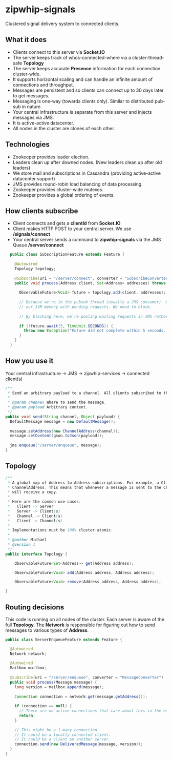 zipwhip-signals
===============

Clustered signal delivery system to connected clients. 

What it does
------

* Clients connect to this server via **Socket.IO**
* The server keeps track of whos-connected-where via a cluster-thread-safe **Topology**
* The server keeps accurate **Presence** information for each connection cluster-wide.
* It supports horizontal scaling and can handle an infinite amount of connections and throughput. 
* Messages are persistent and so clients can connect up to 30 days later to get messages.
* Messaging is one-way (towards clients only). Similar to distributed pub-sub in nature.
* Your central infrastructure is separate from this server and injects messages via JMS.
* It is active-active datacenter.
* All nodes in the cluster are clones of each other.

Technologies
-----

* Zookeeper provides leader election.
* Leaders clean up after downed nodes. (New leaders clean up after old leaders)
* We store mail and subscriptions in Cassandra (providing active-active datacenter support)
* JMS provides round-robin load balancing of data processing.
* Zookeeper provides cluster-wide mutexes.
* Zookeeper provides a global ordering of events.

How clients subscribe
------

* Client connects and gets a **clientId** from **Socket.IO**
* Client makes HTTP POST to your central server. We use **/signals/connect**
* Your central server sends a command to **zipwhip-signals** via the JMS Queue **/server/connect**

```java
  public class SubscriptionFeature extends Feature {
    
    @Autowired
    Topology topology;
    
    @Subscribe(uri = "/server/connect", converter = "SubscribeConverter")
    public void process(Address client, Set<Address> addresses) throws Exception {
      
      ObservableFuture<Void> future = topology.add(client, addresses);
      
      // Because we're in the pubsub thread (usually a JMS consumer). We don't want to overwhelm
      // our JVM memory with pending requests. We need to block.
      
      // By blocking here, we're pooling waiting requests in JMS rather than in our local JVM.
      
      if (!future.await(5, TimeUnit.SECONDS)) {
        throw new Exception("Future did not complete within 5 seconds. Is our topology down?");
      }    
    }
  }
```


How you use it
------

Your central infrastructure -> JMS -> zipwhip-services -> connected client(s)

```java
/**
 * Send an arbitrary payload to a channel. All clients subscribed to this channel will receive it.
 *
 * @param channel Where to send the message.
 * @param payload Arbitrary content. 
 */
public void send(String channel, Object payload) {
  DefaultMessage message = new DefaultMessage();
  
  message.setAddress(new ChannelAddress(channel));
  message.setContent(gson.toJson(payload));
  
  jms.enqueue("/server/enqueue", message);
}
```

Topology 
------

```java
/**
 * A global map of Address to Address subscriptions. For example, a ClientAddress can bind into a 
 * ChannelAddress. This means that whenever a message is sent to the ChannelAddress, the ClientAddress
 * will receive a copy.
 *
 * Here are the common use-cases:
 *   Client -> Server
 *   Server -> Client(s)
 *   Channel -> Client(s)
 *   Client -> Channel(s)
 *
 * Implementations must be 100% cluster-atomic. 
 * 
 * @author Michael
 * @version 1
 */
public interface Topology {

    ObservableFuture<Set<Address>> get(Address address);

    ObservableFuture<Void> add(Address address, Address address);

    ObservableFuture<Void> remove(Address address, Address address);

}

```

Routing decisions
------

This code is running on all nodes of the cluster. Each server is aware of the full **Topology**. The **Network** is responsible for figuring out how to send messages to various types of **Address**.

```java
public class ServerEnqueueFeature extends Feature {

  @Autowired
  Network network;
  
  @Autowired
  Mailbox mailbox;
  
  @Subscribe(uri = "/server/enqueue", converter = "MessageConverter")
  public void process(Message message) {
    long version = mailbox.append(message);
    
    Connection connection = network.get(message.getAddress());
    
    if (connection == null) {
      // There are no active connections that care about this in the entire cluster.    
      return;
    }
    
    // This might be a 1-many connection. 
    // It could be a locally connected client.
    // It could be a client on another server.
    connection.send(new DeliveredMessage(message, version));
  }
}
```
